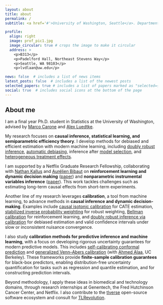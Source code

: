 ```yaml
---
layout: about
title: about
permalink: /
subtitle: <a href='#'>University of Washington, Seattle</a>. Department of Statistics

profile:
  align: right
  image: prof_pic1.jpg 
  image_circular: true # crops the image to make it circular
  address: >
    <p>B313</p>
    <p>Padelford Hall, Northeast Stevens Way</p>
    <p>Seattle, WA 98103</p>
    <p>lvdlaan@uw.edu</p>

news: false  # includes a list of news items
latest_posts: false  # includes a list of the newest posts
selected_papers: true # includes a list of papers marked as "selected={true}"
social: true  # includes social icons at the bottom of the page
---
```


## About me

I am a final year Ph.D. student in Statistics at the University of Washington, advised by [Marco Carone](http://faculty.washington.edu/mcarone/about.html) and [Alex Luedtke](http://www.alexluedtke.com).

My research focuses on **causal inference, statistical learning, and semiparametric efficiency theory**. I develop methods for debiased and efficient estimation with modern machine learning, including [doubly robust inference](https://arxiv.org/pdf/2411.02771), [automatic debiasing](https://arxiv.org/pdf/2501.11868), inference after [model selection](https://arxiv.org/pdf/2307.12544), and [heterogeneous treatment effects](https://arxiv.org/pdf/2402.01972).

I am supported by a Netflix Graduate Research Fellowship, collaborating with [Nathan Kallus](https://nathankallus.com/) and [Aurélien Bibaut](https://scholar.google.com/citations?user=N_8WC5oAAAAJ&hl=en) on **reinforcement learning and dynamic decision making** ([paper](https://arxiv.org/pdf/2501.06926)) and **nonparametric instrumental variables inference** ([paper](https://arxiv.org/pdf/2505.07729)). This work tackles challenges such as estimating long-term causal effects from short-term experiments.

Another line of my research leverages **calibration**, a tool from machine learning, to advance methods in **causal inference and dynamic decision-making**. Examples include [causal isotonic calibration](https://proceedings.mlr.press/v202/van-der-laan23a/van-der-laan23a.pdf) for CATE estimation, [stabilized inverse probability weighting](https://arxiv.org/pdf/2411.06342) for robust weighting, [Bellman calibration](https://arxiv.org/pdf/2501.06926) for reinforcement learning, and [doubly robust inference via calibration](https://arxiv.org/pdf/2411.02771) for debiased estimation and valid confidence intervals under slow or inconsistent nuisance convergence.

I also study **calibration methods for predictive inference and machine learning**, with a focus on developing rigorous uncertainty guarantees for modern predictive models. This includes [self-calibrating conformal prediction](https://proceedings.neurips.cc/paper_files/paper/2024/file/c1c49aba08e6c90f2b1f85751f497a2f-Paper-Conference.pdf) and [generalized Venn–Abers calibration](https://arxiv.org/pdf/2502.05676) (with [Ahmed Alaa](https://vcresearch.berkeley.edu/faculty/ahmed-alaa), UC Berkeley). These frameworks provide **finite-sample calibration guarantees** for black-box predictors, enabling distribution-free uncertainty quantification for tasks such as regression and quantile estimation, and for constructing prediction intervals.



Beyond methodology, I apply these ideas in biomedical and technology domains, through research internships at Genentech, the Fred Hutchinson Cancer Center, and Netflix. I also contribute to the [tlverse](https://tlverse.org) open-source software ecosystem and consult for [TLRevolution](https://www.tlrevolution.com).
